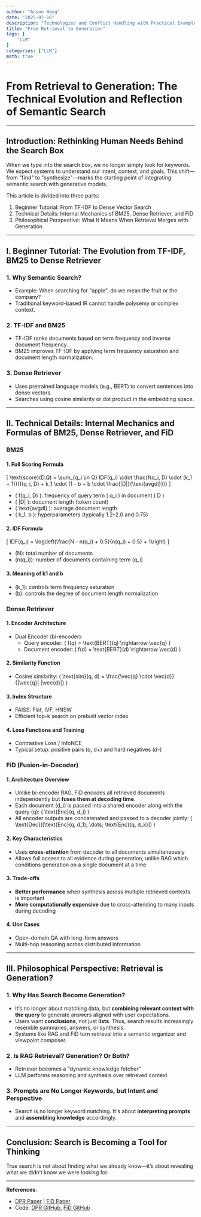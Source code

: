 ```yaml
---
author: "Anson Wang"
date: "2025-07-16"
description: "Technologies and Conflict Handling with Practical Examples"
title: "From Retrieval to Generation"
tags: [
    "LLM"
]
categories: ["LLM"]
math: true
---
```






# From Retrieval to Generation: The Technical Evolution and Reflection of Semantic Search

---

## Introduction: Rethinking Human Needs Behind the Search Box

When we type into the search box, we no longer simply look for keywords. We expect systems to understand our intent, context, and goals. This shift—from "find" to "synthesize"—marks the starting point of integrating semantic search with generative models.

This article is divided into three parts:
1. Beginner Tutorial: From TF-IDF to Dense Vector Search
2. Technical Details: Internal Mechanics of BM25, Dense Retriever, and FiD
3. Philosophical Perspective: What It Means When Retrieval Merges with Generation

---

## I. Beginner Tutorial: The Evolution from TF-IDF, BM25 to Dense Retriever

### 1. Why Semantic Search?

- Example: When searching for "apple", do we mean the fruit or the company?
- Traditional keyword-based IR cannot handle polysemy or complex context.

### 2. TF-IDF and BM25

- TF-IDF ranks documents based on term frequency and inverse document frequency.
- BM25 improves TF-IDF by applying term frequency saturation and document length normalization.

### 3. Dense Retriever

- Uses pretrained language models (e.g., BERT) to convert sentences into dense vectors.
- Searches using cosine similarity or dot product in the embedding space.

---

## II. Technical Details: Internal Mechanics and Formulas of BM25, Dense Retriever, and FiD

### **BM25**

#### 1. Full Scoring Formula

\[
\text{score}(D,Q) = \sum_{q_i \in Q} IDF(q_i) \cdot \frac{f(q_i, D) \cdot (k_1 + 1)}{f(q_i, D) + k_1 \cdot (1 - b + b \cdot \frac{|D|}{\text{avgdl}})}
\]

- \( f(q_i, D) \): frequency of query term \( q_i \) in document \( D \)
- \( |D| \): document length (token count)
- \( \text{avgdl} \): average document length
- \( k_1, b \): hyperparameters (typically 1.2–2.0 and 0.75)

#### 2. IDF Formula

\[
IDF(q_i) = \log\left(\frac{N - n(q_i) + 0.5}{n(q_i) + 0.5} + 1\right)
\]
- \(N\): total number of documents
- \(n(q_i)\): number of documents containing term \(q_i\)

#### 3. Meaning of k1 and b

- \(k_1\): controls term frequency saturation
- \(b\): controls the degree of document length normalization

### **Dense Retriever**

#### 1. Encoder Architecture

- Dual Encoder (bi-encoder):
  - Query encoder: \( f(q) = \text{BERT}(q) \rightarrow \vec{q} \)
  - Document encoder: \( f(d) = \text{BERT}(d) \rightarrow \vec{d} \)

#### 2. Similarity Function

- Cosine similarity:  \( \text{sim}(q, d) = \frac{\vec{q} \cdot \vec{d}}{\|\vec{q}\| \|\vec{d}\|} \)

#### 3. Index Structure

- FAISS: Flat, IVF, HNSW
- Efficient top-k search on prebuilt vector index

#### 4. Loss Functions and Training

- Contrastive Loss / InfoNCE
- Typical setup: positive pairs (q, d+) and hard negatives (d-)

### **FiD (Fusion-in-Decoder)**

#### 1. Architecture Overview

- Unlike bi-encoder RAG, FiD encodes all retrieved documents independently but **fuses them at decoding time**.
- Each document \(d_i\) is passed into a shared encoder along with the query \(q\): \( \text{Enc}(q, d_i) \)
- All encoder outputs are concatenated and passed to a decoder jointly: \( 
\text{Dec}([\text{Enc}(q, d_1); \dots; \text{Enc}(q, d_k)]) \)

#### 2. Key Characteristics

- Uses **cross-attention** from decoder to all documents simultaneously
- Allows full access to all evidence during generation, unlike RAG which conditions generation on a single document at a time

#### 3. Trade-offs

- **Better performance** when synthesis across multiple retrieved contexts is important
- **More computationally expensive** due to cross-attending to many inputs during decoding

#### 4. Use Cases

- Open-domain QA with long-form answers
- Multi-hop reasoning across distributed information

---

## III. Philosophical Perspective: Retrieval is Generation?

### 1. Why Has Search Become Generation?

- It’s no longer about matching data, but **combining relevant context with the query** to generate answers aligned with user expectations.
- Users want **conclusions**, not just **lists**. Thus, search results increasingly resemble summaries, answers, or synthesis.
- Systems like RAG and FiD turn retrieval into a semantic organizer and viewpoint composer.

### 2. Is RAG Retrieval? Generation? Or Both?

- Retriever becomes a "dynamic knowledge fetcher"
- LLM performs reasoning and synthesis over retrieved context

### 3. Prompts are No Longer Keywords, but Intent and Perspective

- Search is no longer keyword matching. It's about **interpreting prompts** and **assembling knowledge** accordingly.

---

## Conclusion: Search is Becoming a Tool for Thinking

True search is not about finding what we already know—it’s about revealing what we didn’t know we were looking for.



---

**References**:  
- [DPR Paper](https://arxiv.org/abs/2004.04906) | [FiD Paper](https://arxiv.org/abs/2007.01282)  
- Code: [DPR GitHub](https://github.com/facebookresearch/DPR), [FiD GitHub](https://github.com/facebookresearch/FiD)  

